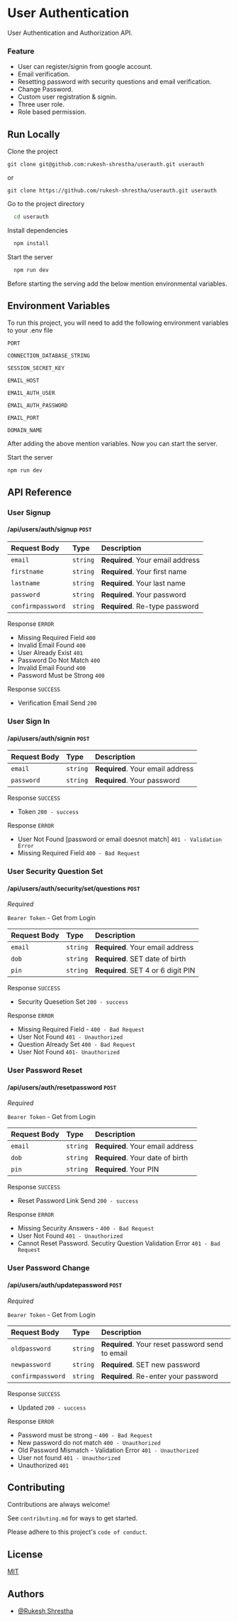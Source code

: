 
# User Authentication
User  Authentication and Authorization API.

### Feature
- User can register/signin from google account.
- Email verification.
- Resetting password with security questions and email verification. 
- Change Password.
- Custom user registration & signin.
- Three user role.
- Role based permission.






## Run Locally

Clone the project

```
git clone git@github.com:rukesh-shrestha/userauth.git userauth
```
or
```
git clone https://github.com/rukesh-shrestha/userauth.git userauth
```

Go to the project directory

```bash
  cd userauth
```

Install dependencies

```bash
  npm install
```

Start the server

```bash
  npm run dev
```

Before starting the serving add the below mention environmental variables. 


## Environment Variables

To run this project, you will need to add the following environment variables to your .env file

`PORT`

`CONNECTION_DATABASE_STRING`

`SESSION_SECRET_KEY`

`EMAIL_HOST`

`EMAIL_AUTH_USER`

`EMAIL_AUTH_PASSWORD`

`EMAIL_PORT`

`DOMAIN_NAME`

After adding the above mention variables. Now you can start the server. 

Start the server

```
npm run dev
```
## API Reference

### User Signup

#### /api/users/auth/signup `POST` 


| Request Body | Type     | Description                |
| :-------- | :------- | :------------------------- |
| `email` | `string` | **Required**. Your email address |
| `firstname` | `string` | **Required**. Your first name |
| `lastname` | `string` | **Required**. Your last name |
| `password` | `string` | **Required**. Your password |
| `confirmpassword` | `string` | **Required**. Re-type password |


Response `ERROR`
- Missing Required Field `400`
- Invalid Email Found `400`
- User Already Exist `401`
- Password Do Not Match `400`
- Invalid Email Found `400`
- Password Must be Strong `400`

Response `SUCCESS`
- Verification Email Send `200`

### User Sign In

#### /api/users/auth/signin `POST`

| Request Body | Type     | Description                       |
| :-------- | :------- | :-------------------------------- |
| `email` | `string` | **Required**. Your email address |
| `password` | `string` | **Required**. Your password |



Response `SUCCESS`
- Token `200 - success`

Response `ERROR`
- User Not Found [password or email doesnot match] `401 - Validation Error`
- Missing Required Field `400 - Bad Request`


### User Security Question Set


#### /api/users/auth/security/set/questions `POST`

*Required*

`Bearer Token` - Get from Login


| Request Body | Type     | Description                       |
| :-------- | :------- | :-------------------------------- |
| `email` | `string` | **Required**. Your email address |
| `dob` | `string` | **Required**. SET date of birth |
| `pin` | `string` | **Required**. SET 4 or 6 digit PIN |



Response `SUCCESS`
- Security Quesetion Set `200 - success`

Response `ERROR`
- Missing Required Field - `400 - Bad Request`
- User Not Found  `401 - Unauthorized`
- Question Already Set `400 - Bad Request`
- User Not Found `401- Unauthorized`


### User Password Reset


#### /api/users/auth/resetpassword `POST`

*Required*

`Bearer Token` - Get from Login


| Request Body | Type     | Description                       |
| :-------- | :------- | :-------------------------------- |
| `email` | `string` | **Required**. Your email address |
| `dob` | `string` | **Required**. Your date of birth |
| `pin` | `string` | **Required**. Your  PIN |



Response `SUCCESS`
- Reset Password Link Send `200 - success`

Response `ERROR`
- Missing Security Answers - `400 - Bad Request`
- User Not Found  `401 - Unauthorized`
- Cannot Reset Password. Secutiry Question Validation Error `401 - Bad Request`


### User Password Change


#### /api/users/auth/updatepassword `POST`

*Required*

`Bearer Token` - Get from Login


| Request Body | Type     | Description                       |
| :-------- | :------- | :-------------------------------- |
| `oldpassword` | `string` | **Required**. Your reset password send to email |
| `newpassword` | `string` | **Required**. SET new password |
| `confirmpassword` | `string` | **Required**. Re-enter your password |



Response `SUCCESS`
- Updated `200 - success`

Response `ERROR`
- Password must be strong - `400 - Bad Request`
- New password do not match  `400 - Unauthorized`
- Old Password Mismatch - Validation Error `401 - Unauthorized`
- User not found `401 - Unauthorized`
- Unauthorized `401`

## Contributing

Contributions are always welcome!

See `contributing.md` for ways to get started.

Please adhere to this project's `code of conduct`.


## License

[MIT](https://choosealicense.com/licenses/mit/)


## Authors

- [@Rukesh Shrestha](https://shrestharukesh.com.np)
